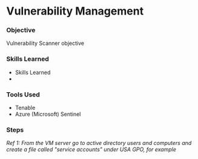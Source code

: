 # Vulnerability Management

### Objective
  
Vulnerability Scanner objective

### Skills Learned

- Skills Learned
- 

### Tools Used

- Tenable
- Azure (Microsoft) Sentinel

### Steps

*Ref 1: From the VM server go to active directory users and computers and create a file called "service accounts" under USA GPO, for example*

